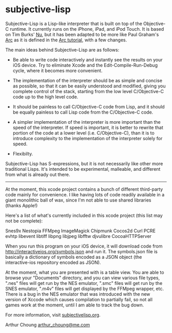 subjective-lisp
===============
Subjective-Lisp is a Lisp-like interpreter that is built on top of the Objective-C runtime. It currently runs on the iPhone, iPad, and iPod Touch. It is based on Tim Burks' [Nu](http://programming.nu/), but it has been adapted to be more like Paul Graham's [Arc](http://paulgraham.com/arc.html) as it is defined in the [Arc tutorial](http://ycombinator.com/arc/tut.txt), with a few changes.

The main ideas behind Subjective-Lisp are as follows:

* Be able to write code interactively and instantly see the results on your iOS device. Try to eliminate Xcode and the Edit-Compile-Run-Debug cycle, where it becomes more convenient.

* The implementation of the interpreter should be as simple and concise as possible, so that it can be easily understood and modified, giving you complete control of the stack, starting from the low level C/Objective-C code up to the high level code.

* It should be painless to call C/Objective-C code from Lisp, and it should be equally painless to call Lisp code from the C/Objective-C code.

* A simpler implementation of the interpreter is more important than the speed of the interpreter. If speed is important, it is better to rewrite that portion of the code at a lower level (i.e. C/Objective-C), than it is to introduce complexity to the implementation of the interpreter solely for speed.

* Flexibilty.

Subjective-Lisp has S-expressions, but it is not necessarily like other more traditional Lisps. It's intended to be experimental, malleable, and different from what is already out there.

---

At the moment, this xcode project contains a bunch of different third-party code mainly for convenience. I like having lots of code readily available in a giant monolithic ball of wax, since I'm not able to use shared libraries (thanks Apple!)

Here's a list of what's currently included in this xcode project (this list may not be complete):

Snes9x
Nestopia
FFMpeg
ImageMagick
Chipmunk
Cocos2d
Curl
PCRE
evhtp
libevent
libtiff
libpng
libjpeg
libfftw
djvulibre
CocoaHTTPServer

When you run this program on your iOS device, it will download code from http://interactiveios.org/symbols.json and run it. The symbols.json file is basically a dictionary of symbols encoded as a JSON object (the interactive-ios repository encoded as JSON).

At the moment, what you are presented with is a table view. You are able to browse your "Documents" directory, and you can view various file types, ".nes" files will get run by the NES emulator, ".smc" files will get run by the SNES emulator, ".m4v" files will get displayed by the FFMpeg wrapper, etc. There is a bug in the NES emulator that was introduced with the new version of Xccode which causes compilation to partially fail, so not all games work at the moment, until I am able to track the bug down.

For more information, visit [subjectivelisp.org](http://subjectivelisp.org).

Arthur Choung
arthur_choung@me.com

